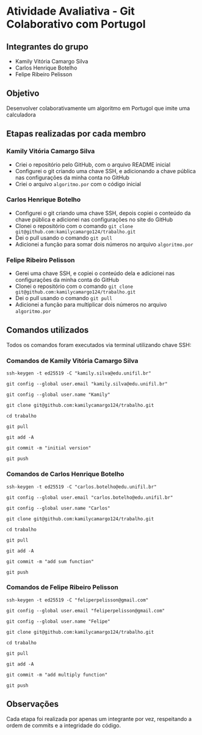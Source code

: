 # Atividade Avaliativa - Git Colaborativo com Portugol

## Integrantes do grupo

- Kamily Vitória Camargo Silva
- Carlos Henrique Botelho
- Felipe Ribeiro Pelisson

## Objetivo

Desenvolver colaborativamente um algoritmo em Portugol que imite uma calculadora

## Etapas realizadas por cada membro

### Kamily Vitória Camargo Silva

- Criei o repositório pelo GitHub, com o arquivo README inicial
- Configurei o git criando uma chave SSH, e adicionando a chave pública nas configurações da minha conta no GitHub
- Criei o arquivo `algoritmo.por` com o código inicial

### Carlos Henrique Botelho

- Configurei o git criando uma chave SSH, depois copiei o conteúdo da chave pública e adicionei nas configurações no site do GitHub
- Clonei o repositório com o comando `git clone git@github.com:kamilycamargo124/trabalho.git`
- Dei o pull usando o comando `git pull`
- Adicionei a função para somar dois números no arquivo `algoritmo.por`

### Felipe Ribeiro Pelisson

- Gerei uma chave SSH, e copiei o conteúdo dela e adicionei nas configurações da minha conta do GitHub
- Clonei o repositório com o comando `git clone git@github.com:kamilycamargo124/trabalho.git`
- Dei o pull usando o comando `git pull`
- Adicionei a função para multiplicar dois números no arquivo `algoritmo.por`

## Comandos utilizados

Todos os comandos foram executados via terminal utilizando chave SSH:

### Comandos de Kamily Vitória Camargo Silva

```
ssh-keygen -t ed25519 -C "kamily.silva@edu.unifil.br"

git config --global user.email "kamily.silva@edu.unifil.br"

git config --global user.name "Kamily"

git clone git@github.com:kamilycamargo124/trabalho.git

cd trabalho

git pull

git add -A

git commit -m "initial version"

git push
```

### Comandos de Carlos Henrique Botelho

```
ssh-keygen -t ed25519 -C "carlos.botelho@edu.unifil.br"

git config --global user.email "carlos.botelho@edu.unifil.br"

git config --global user.name "Carlos"

git clone git@github.com:kamilycamargo124/trabalho.git

cd trabalho

git pull

git add -A

git commit -m "add sum function"

git push
```

### Comandos de Felipe Ribeiro Pelisson

```
ssh-keygen -t ed25519 -C "feliperpelisson@gmail.com"

git config --global user.email "feliperpelisson@gmail.com"

git config --global user.name "Felipe"

git clone git@github.com:kamilycamargo124/trabalho.git

cd trabalho

git pull

git add -A

git commit -m "add multiply function"

git push
```

## Observações

Cada etapa foi realizada por apenas um integrante por vez, respeitando a ordem de commits e a integridade do código.
